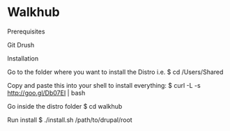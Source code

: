 Walkhub
=======

Prerequisites

Git
Drush

Installation

  Go to the folder where you want to install the Distro i.e.
  $ cd /Users/Shared

  Copy and paste this into your shell to install everything:
  $ curl -L -s http://goo.gl/Db07EI | bash

  Go inside the distro folder
  $ cd walkhub
  
  Run install
  $ ./install.sh /path/to/drupal/root

